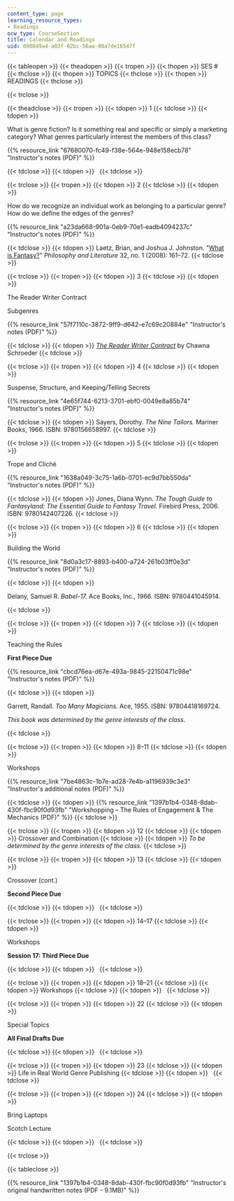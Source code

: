 ```yaml
---
content_type: page
learning_resource_types:
- Readings
ocw_type: CourseSection
title: Calendar and Readings
uid: 080849a4-a03f-02bc-56aa-00a7de16547f
---
```


{{< tableopen >}}
{{< theadopen >}}
{{< tropen >}}
{{< thopen >}}
SES #
{{< thclose >}}
{{< thopen >}}
TOPICS
{{< thclose >}}
{{< thopen >}}
READINGS
{{< thclose >}}

{{< trclose >}}

{{< theadclose >}}
{{< tropen >}}
{{< tdopen >}}
1
{{< tdclose >}}
{{< tdopen >}}


What is genre fiction? Is it something real and specific or simply a marketing category? What genres particularly interest the members of this class?

{{% resource_link "67680070-fc49-f38e-564e-948e158ecb78" "Instructor's notes (PDF)" %}}


{{< tdclose >}}
{{< tdopen >}}
 
{{< tdclose >}}

{{< trclose >}}
{{< tropen >}}
{{< tdopen >}}
2
{{< tdclose >}}
{{< tdopen >}}


How do we recognize an individual work as belonging to a particular genre? How do we define the edges of the genres?

{{% resource_link "a23da668-901a-0eb9-70e1-eadb4094237c" "Instructor's notes (PDF)" %}}


{{< tdclose >}}
{{< tdopen >}}
Laetz, Brian, and Joshua J. Johnston. "[What is Fantasy?](http://dx.doi.org/10.1353/phl.0.0013)" _Philosophy and Literature_ 32, no. 1 (2008): 161–72.
{{< tdclose >}}

{{< trclose >}}
{{< tropen >}}
{{< tdopen >}}
3
{{< tdclose >}}
{{< tdopen >}}


The Reader Writer Contract

Subgenres

{{% resource_link "57f7110c-3872-9ff9-d642-e7c69c20884e" "Instructor's notes (PDF)" %}}


{{< tdclose >}}
{{< tdopen >}}
[_The Reader Writer Contract_](http://chawnaschroeder.blogspot.com/2009/02/reader-writer-contract.html) by Chawna Schroeder
{{< tdclose >}}

{{< trclose >}}
{{< tropen >}}
{{< tdopen >}}
4
{{< tdclose >}}
{{< tdopen >}}


Suspense, Structure, and Keeping/Telling Secrets

{{% resource_link "4e65f744-6213-3701-ebf0-0049e8a85b74" "Instructor's notes (PDF)" %}}


{{< tdclose >}}
{{< tdopen >}}
Sayers, Dorothy. _The Nine Tailors._ Mariner Books, 1966. ISBN: 9780156658997.
{{< tdclose >}}

{{< trclose >}}
{{< tropen >}}
{{< tdopen >}}
5
{{< tdclose >}}
{{< tdopen >}}


Trope and Cliché

{{% resource_link "1638a049-3c75-1a6b-0701-ec9d7bb550da" "Instructor's notes (PDF)" %}}


{{< tdclose >}}
{{< tdopen >}}
Jones, Diana Wynn. _The Tough Guide to Fantasyland: The Essential Guide to Fantasy Travel._ Firebird Press, 2006. ISBN: 9780142407226.
{{< tdclose >}}

{{< trclose >}}
{{< tropen >}}
{{< tdopen >}}
6
{{< tdclose >}}
{{< tdopen >}}


Building the World

{{% resource_link "8d0a3c17-8893-b400-a724-261b03ff0e3d" "Instructor's notes (PDF)" %}}


{{< tdclose >}}
{{< tdopen >}}


Delany, Samuel R. _Babel-17._ Ace Books, Inc., 1966. ISBN: 9780441045914.


{{< tdclose >}}

{{< trclose >}}
{{< tropen >}}
{{< tdopen >}}
7
{{< tdclose >}}
{{< tdopen >}}


Teaching the Rules

**First Piece Due**

{{% resource_link "cbcd76ea-d67e-493a-9845-22150471c98e" "Instructor's notes (PDF)" %}}


{{< tdclose >}}
{{< tdopen >}}


Garrett, Randall. _Too Many Magicians._ Ace, 1955. ISBN: 97804418169724.

_This book was determined by the genre interests of the class._


{{< tdclose >}}

{{< trclose >}}
{{< tropen >}}
{{< tdopen >}}
8–11
{{< tdclose >}}
{{< tdopen >}}


Workshops

{{% resource_link "7be4863c-1b7e-ad28-7e4b-a1196939c3e3" "Instructor's additional notes (PDF)" %}}


{{< tdclose >}}
{{< tdopen >}}
{{% resource_link "1397b1b4-0348-8dab-430f-fbc90f0d93fb" "Workshopping – The Rules of Engagement & The Mechanics (PDF)" %}}
{{< tdclose >}}

{{< trclose >}}
{{< tropen >}}
{{< tdopen >}}
12
{{< tdclose >}}
{{< tdopen >}}
Crossover and Combination
{{< tdclose >}}
{{< tdopen >}}
_To be determined by the genre interests of the class._
{{< tdclose >}}

{{< trclose >}}
{{< tropen >}}
{{< tdopen >}}
13
{{< tdclose >}}
{{< tdopen >}}


Crossover (cont.)

**Second Piece Due**


{{< tdclose >}}
{{< tdopen >}}
 
{{< tdclose >}}

{{< trclose >}}
{{< tropen >}}
{{< tdopen >}}
14–17
{{< tdclose >}}
{{< tdopen >}}


Workshops

**Session 17: Third Piece Due**


{{< tdclose >}}
{{< tdopen >}}
 
{{< tdclose >}}

{{< trclose >}}
{{< tropen >}}
{{< tdopen >}}
18–21
{{< tdclose >}}
{{< tdopen >}}
Workshops
{{< tdclose >}}
{{< tdopen >}}
 
{{< tdclose >}}

{{< trclose >}}
{{< tropen >}}
{{< tdopen >}}
22
{{< tdclose >}}
{{< tdopen >}}


Special Topics

**All Final Drafts Due**


{{< tdclose >}}
{{< tdopen >}}
 
{{< tdclose >}}

{{< trclose >}}
{{< tropen >}}
{{< tdopen >}}
23
{{< tdclose >}}
{{< tdopen >}}
Life in Real World Genre Publishing
{{< tdclose >}}
{{< tdopen >}}
 
{{< tdclose >}}

{{< trclose >}}
{{< tropen >}}
{{< tdopen >}}
24
{{< tdclose >}}
{{< tdopen >}}


Bring Laptops

Scotch Lecture


{{< tdclose >}}
{{< tdopen >}}
 
{{< tdclose >}}

{{< trclose >}}

{{< tableclose >}}

{{% resource_link "1397b1b4-0348-8dab-430f-fbc90f0d93fb" "Instructor's original handwritten notes (PDF - 9.1MB)" %}}